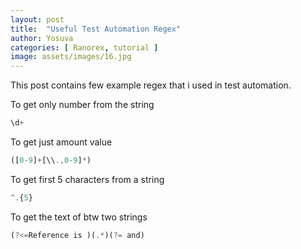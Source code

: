 ```yaml
---
layout: post
title:  "Useful Test Automation Regex"
author: Yosuva
categories: [ Ranorex, tutorial ]
image: assets/images/16.jpg
---
```

This post contains few example regex that i used in test automation.

To get only number from the string
```js
\d+
```
To get just amount value
```js
([0-9]+[\\.,0-9]*)
```
To get first 5 characters from a string 
```js
^.{5}
```
To get the text of btw two strings
```js
(?<=Reference is )(.*)(?= and)
```
